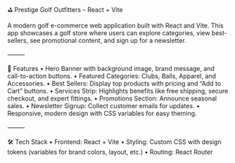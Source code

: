 ⛳ Prestige Golf Outfitters – React + Vite

A modern golf e-commerce web application built with React and Vite.
This app showcases a golf store where users can explore categories, view best-sellers, see promotional content, and sign up for a newsletter.

⸻

🚀 Features
	•	Hero Banner with background image, brand message, and call-to-action buttons.
	•	Featured Categories: Clubs, Balls, Apparel, and Accessories.
	•	Best Sellers: Display top products with pricing and “Add to Cart” buttons.
	•	Services Strip: Highlights benefits like free shipping, secure checkout, and expert fittings.
	•	Promotions Section: Announce seasonal sales.
	•	Newsletter Signup: Collect customer emails for updates.
	•	Responsive, modern design with CSS variables for easy theming.

⸻

🛠️ Tech Stack
	•	Frontend: React + Vite
	•	Styling: Custom CSS with design tokens (variables for brand colors, layout, etc.)
	•	Routing: React Router
